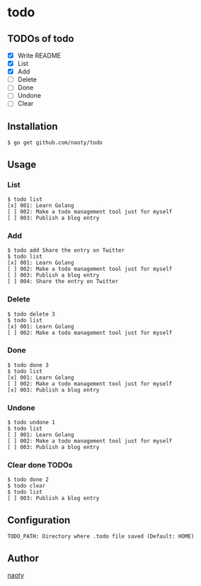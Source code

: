 # todo 

## TODOs of todo

- [x] Write README
- [x] List
- [x] Add
- [ ] Delete
- [ ] Done
- [ ] Undone
- [ ] Clear

## Installation

```
$ go get github.com/naoty/todo
```

## Usage

### List

```
$ todo list
[x] 001: Learn Golang
[ ] 002: Make a todo management tool just for myself
[ ] 003: Publish a blog entry
```

### Add

```
$ todo add Share the entry on Twitter
$ todo list
[x] 001: Learn Golang
[ ] 002: Make a todo management tool just for myself
[ ] 003: Publish a blog entry
[ ] 004: Share the entry on Twitter
```

### Delete

```
$ todo delete 3
$ todo list
[x] 001: Learn Golang
[ ] 002: Make a todo management tool just for myself
```

### Done

```
$ todo done 3
$ todo list
[x] 001: Learn Golang
[ ] 002: Make a todo management tool just for myself
[x] 003: Publish a blog entry
```

### Undone

```
$ todo undone 1
$ todo list
[ ] 001: Learn Golang
[ ] 002: Make a todo management tool just for myself
[ ] 003: Publish a blog entry
```

### Clear done TODOs

```
$ todo done 2
$ todo clear
$ todo list
[ ] 003: Publish a blog entry
```

## Configuration

```
TODO_PATH: Directory where .todo file saved (Default: HOME)
```

## Author

[naoty](https://github.com/naoty)

